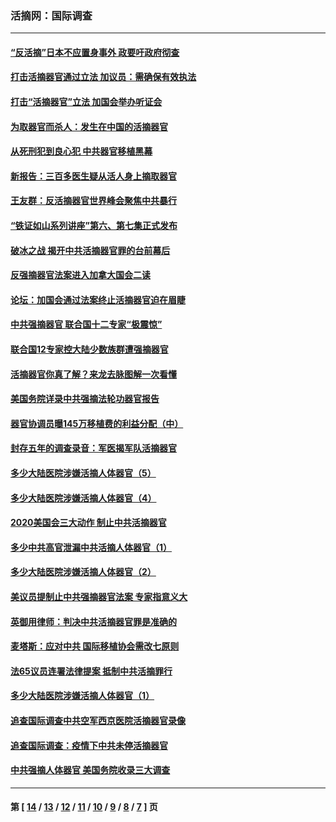 ### 活摘网：国际调查
---
#### [“反活摘”日本不应置身事外 政要吁政府彻查](../../pages/nf5947/n13971188.md?05080430) 
#### [打击活摘器官通过立法 加议员：需确保有效执法](../../pages/nf5947/n13886356.md?05080430) 
#### [打击“活摘器官”立法 加国会举办听证会](../../pages/nf5947/n13869362.md?05080430) 
#### [为取器官而杀人：发生在中国的活摘器官](../../pages/nf5947/n13794731.md?05080430) 
#### [从死刑犯到良心犯 中共器官移植黑幕](../../pages/nf5947/n13764669.md?05080430) 
#### [新报告：三百多医生疑从活人身上摘取器官](../../pages/nf5947/n13703044.md?05080430) 
#### [王友群：反活摘器官世界峰会聚焦中共暴行](../../pages/nf5947/n13250738.md?05080430) 
#### [“铁证如山系列讲座”第六、第七集正式发布](../../pages/nf5947/n13106287.md?05080430) 
#### [破冰之战 揭开中共活摘器官罪的台前幕后](../../pages/nf5947/n13082457.md?05080430) 
#### [反强摘器官法案进入加拿大国会二读](../../pages/nf5947/n13033450.md?05080430) 
#### [论坛：加国会通过法案终止活摘器官迫在眉睫](../../pages/nf5947/n13029839.md?05080430) 
#### [中共强摘器官 联合国十二专家“极震惊”](../../pages/nf5947/n13024313.md?05080430) 
#### [联合国12专家控大陆少数族群遭强摘器官](../../pages/nf5947/n13023877.md?05080430) 
#### [活摘器官你真了解？来龙去脉图解一次看懂](../../pages/nf5947/n13013820.md?05080430) 
#### [美国务院详录中共强摘法轮功器官报告](../../pages/nf5947/n12944519.md?05080430) 
#### [器官协调员曝145万移植费的利益分配（中）](../../pages/nf5947/n12894547.md?05080430) 
#### [封存五年的调查录音：军医揭军队活摘器官](../../pages/nf5947/n12798692.md?05080430) 
#### [多少大陆医院涉嫌活摘人体器官（5）](../../pages/nf5947/n12768383.md?05080430) 
#### [多少大陆医院涉嫌活摘人体器官（4）](../../pages/nf5947/n12664434.md?05080430) 
#### [2020美国会三大动作 制止中共活摘器官](../../pages/nf5947/n12682004.md?05080430) 
#### [多少中共高官泄漏中共活摘人体器官（1）](../../pages/nf5947/n12671234.md?05080430) 
#### [多少大陆医院涉嫌活摘人体器官（2）](../../pages/nf5947/n12655589.md?05080430) 
#### [美议员提制止中共强摘器官法案 专家指意义大](../../pages/nf5947/n12630561.md?05080430) 
#### [英御用律师：判决中共活摘器官罪是准确的](../../pages/nf5947/n12580740.md?05080430) 
#### [麦塔斯：应对中共 国际移植协会需改七原则](../../pages/nf5947/n12514711.md?05080430) 
#### [法65议员连署法律提案 抵制中共活摘罪行](../../pages/nf5947/n12437047.md?05080430) 
#### [多少大陆医院涉嫌活摘人体器官（1）](../../pages/nf5947/n12414284.md?05080430) 
#### [追查国际调查中共空军西京医院活摘器官录像](../../pages/nf5947/n12348837.md?05080430) 
#### [追查国际调查：疫情下中共未停活摘器官](../../pages/nf5947/n12273415.md?05080430) 
#### [中共强摘人体器官 美国务院收录三大调查](../../pages/nf5947/n12181488.md?05080430) 

---
#### 第 [ [14](./14.md?05080430) / [13](./13.md?05080430) / [12](./12.md?05080430) / [11](./11.md?05080430) / [10](./10.md?05080430) / [9](./9.md?05080430) / [8](./8.md?05080430) / [7](./7.md?05080430) ] 页

